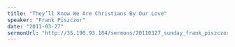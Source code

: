 ```yaml
---
title: "They’ll Know We Are Christians By Our Love"
speaker: "Frank Piszczor"
date: "2011-03-27"
sermonUrl: "http://35.190.93.184/sermons/20110327_sunday_frank_piszczor_theyll_know_we_are_christians_by_our_love.mp3"
---
```

